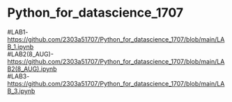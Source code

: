 # Python_for_datascience_1707                              
#LAB1- https://github.com/2303a51707/Python_for_datascience_1707/blob/main/LAB_1.ipynb                            
#LAB2(8_AUG)- https://github.com/2303a51707/Python_for_datascience_1707/blob/main/LAB2(8_AUG).ipynb       
#LAB3-https://github.com/2303a51707/Python_for_datascience_1707/blob/main/LAB_3.ipynb
